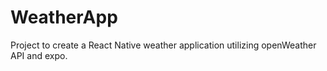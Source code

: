 # WeatherApp
Project to create a React Native weather application utilizing openWeather API and expo.


